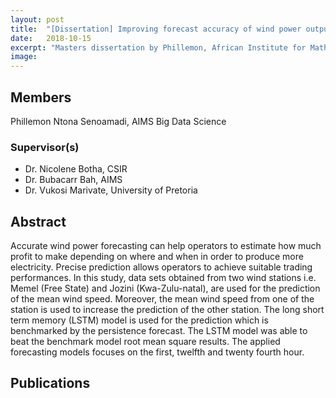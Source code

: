 ```yaml
---
layout: post
title:  "[Dissertation] Improving forecast accuracy of wind power output using multi-input LSTM model."
date:   2018-10-15
excerpt: "Masters dissertation by Phillemon, African Institute for Mathematical Sciences"
image: 
---
```

## Members
Phillemon Ntona Senoamadi, AIMS Big Data Science
### Supervisor(s)
* Dr. Nicolene Botha, CSIR
* Dr. Bubacarr Bah, AIMS
* Dr. Vukosi Marivate, University of Pretoria

## Abstract
Accurate wind power forecasting can help operators to estimate how much profit to make depending on where and when in order to produce more electricity. Precise prediction allows operators to achieve suitable trading performances. In this study, data sets obtained from two wind stations i.e. Memel (Free State) and Jozini (Kwa-Zulu-natal), are used for the prediction of the mean wind speed. Moreover, the mean wind speed from one of the station is used to increase the prediction of the other station. The long short term memory (LSTM) model is used for the prediction which is benchmarked by the persistence forecast. The LSTM model was able to beat the benchmark model root mean square results. The applied forecasting models focuses on the first, twelfth and twenty fourth hour.

## Publications
